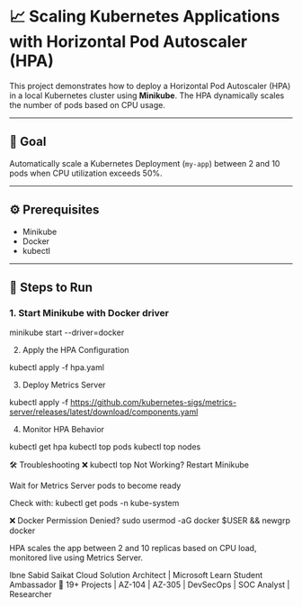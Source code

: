 # 📈 Scaling Kubernetes Applications with Horizontal Pod Autoscaler (HPA)

This project demonstrates how to deploy a Horizontal Pod Autoscaler (HPA) in a local Kubernetes cluster using **Minikube**. The HPA dynamically scales the number of pods based on CPU usage.


---


## 🎯 Goal

Automatically scale a Kubernetes Deployment (`my-app`) between 2 and 10 pods when CPU utilization exceeds 50%.

---

## ⚙️ Prerequisites

- Minikube
- Docker
- kubectl

---

## 🚀 Steps to Run

### 1. Start Minikube with Docker driver

minikube start --driver=docker



2. Apply the HPA Configuration

kubectl apply -f hpa.yaml



3. Deploy Metrics Server

kubectl apply -f https://github.com/kubernetes-sigs/metrics-server/releases/latest/download/components.yaml




4. Monitor HPA Behavior

kubectl get hpa
kubectl top pods
kubectl top nodes




🛠️ Troubleshooting
❌ kubectl top Not Working?
Restart Minikube

Wait for Metrics Server pods to become ready

Check with: kubectl get pods -n kube-system

❌ Docker Permission Denied?
sudo usermod -aG docker $USER && newgrp docker



HPA scales the app between 2 and 10 replicas based on CPU load, monitored live using Metrics Server.


Ibne Sabid Saikat
Cloud Solution Architect | Microsoft Learn Student Ambassador
🔗 19+ Projects | AZ-104 | AZ-305 | DevSecOps | SOC Analyst | Researcher

   



